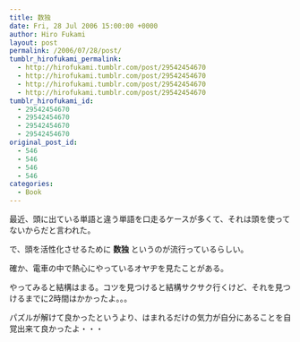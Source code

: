 ```yaml
---
title: 数独
date: Fri, 28 Jul 2006 15:00:00 +0000
author: Hiro Fukami
layout: post
permalink: /2006/07/28/post/
tumblr_hirofukami_permalink:
  - http://hirofukami.tumblr.com/post/29542454670
  - http://hirofukami.tumblr.com/post/29542454670
  - http://hirofukami.tumblr.com/post/29542454670
  - http://hirofukami.tumblr.com/post/29542454670
tumblr_hirofukami_id:
  - 29542454670
  - 29542454670
  - 29542454670
  - 29542454670
original_post_id:
  - 546
  - 546
  - 546
  - 546
categories:
  - Book
---
```

<div class="section">
  <p>
    最近、頭に出ている単語と違う単語を口走るケースが多くて、それは頭を使ってないからだと言われた。
  </p>
  
  <p>
    で、頭を活性化させるために <span style="font-weight:bold;">数独</span> というのが流行っているらしい。
  </p>
  
  <p>
    確か、電車の中で熱心にやっているオヤヂを見たことがある。
  </p>
  
  <p>
    やってみると結構はまる。コツを見つけると結構サクサク行くけど、それを見つけるまでに2時間はかかったよ。。。
  </p>
  
  <p>
    パズルが解けて良かったというより、はまれるだけの気力が自分にあることを自覚出来て良かったよ・・・
  </p>
</div>